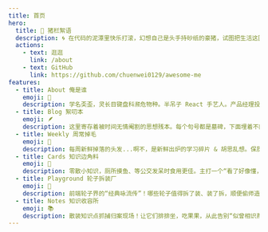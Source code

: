 ```yaml
---
title: 首页
hero:
  title: 🐷 猪栏絮语
  description: 🌀 在代码的泥潭里快乐打滚，幻想自己是头手持砂纸的豪猪，试图把生活这团毛线球打磨成瑞士军刀 —— 功能贼多，但主要用来开快递。
  actions:
    - text: 逛逛
      link: /about
    - text: GitHub
      link: https://github.com/chuenwei0129/awesome-me
features:
  - title: About 俺是谁
    emoji: 🐒
    description: 学名奀歪，灵长目键盘科濒危物种。半吊子 React 手艺人。产品经理投喂的 PRD，总能在我的 `useEffect` 里变异成能一口吞掉 Deadline 的食人花级 Bug。
  - title: Blog 絮叨本
    emoji: 🪶
    description: 这里寄存着被时间无情阉割的思想残本。每个句号都是墓碑，下面埋着不同版本的我。2018 年的热血愤青正和 2023 年的躺平大师在此激情对线，欢迎围观。
  - title: Weekly 周常掉毛
    emoji: 📅
    description: 每周新鲜掉落的头发...啊不，是新鲜出炉的学习碎片 & 胡思乱想。保质期短，速食最佳。
  - title: Cards 知识边角料
    emoji: 🧩
    description: 零散小知识，厕所摸鱼、等公交发呆时食用更佳。主打一个“看了好像懂，忘了也不亏”。
  - title: Playground 轮子拆装厂
    emoji: 🎪
    description: 前端轮子界的“经典咏流传”！哪些轮子值得拆了装、装了拆，顺便偷师造物主的奇妙脑回路？来这里折腾就对了。
  - title: Notes 知识收容所
    emoji: 📚
    description: 散装知识点抓捕归案现场！让它们排排坐，吃果果，从此告别“似曾相识燕归来，但就是想不起在哪见过”的尴尬。
---
```

